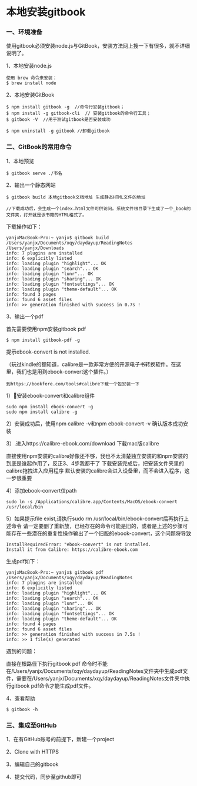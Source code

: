 
# 本地安装gitbook


### 一、环境准备

使用gitbook必须安装node.js与GitBook，安装方法网上搜一下有很多，就不详细说明了。

1、本地安装node.js

    使用 brew 命令来安装：
    $ brew install node  

2、本地安装GitBook

    $ npm install gitbook -g  //命令行安装gitbook；
    $ npm install -g gitbook-cli  // 安装gitbook的命令行工具；
    $ gitbook -V  //用于测试gitbook是否安装成功
    
    $ npm uninstall -g gitbook //卸载gitbook
    
### 二、GitBook的常用命令

1、本地预览

    $ gitbook serve ./书名
    
2、输出一个静态网站

    $ gitbook build 本地gitbook文档地址 生成静态HTML文件的地址
    
    //下载成功后，会生成一个index.html文件可供访问。系统文件根目录下生成了一个_book的文件夹，打开就是该书籍的HTML格式了。
    
    
下载操作如下：

    yanjxMacBook-Pro:~ yanjx$ gitbook build /Users/yanjx/Documents/xqy/daydayup/ReadingNotes /Users/yanjx/Downloads
    info: 7 plugins are installed 
    info: 6 explicitly listed 
    info: loading plugin "highlight"... OK 
    info: loading plugin "search"... OK 
    info: loading plugin "lunr"... OK 
    info: loading plugin "sharing"... OK 
    info: loading plugin "fontsettings"... OK 
    info: loading plugin "theme-default"... OK 
    info: found 3 pages 
    info: found 6 asset files 
    info: >> generation finished with success in 0.7s !     
    
3、输出一个pdf

首先需要使用npm安装gitbook pdf

    $ npm install gitbook-pdf -g
    
提示ebook-convert is not installed.

（玩过kindle的都知道，calibre是一款非常方便的开源电子书转换软件。在这里，我们也是用到ebook-convert这个插件。） 

    到https://bookfere.com/tools#calibre下载一个包安装一下 
    
1）安装ebook-convert和calibre组件

    sudo npm install ebook-convert -g
    sudo npm install calibre -g

2）安装成功后，使用npm calibre -v和npm ebook-convert -v 确认版本成功安装

3）.进入https://calibre-ebook.com/download 下载mac版calibre 

直接使用npm安装的calibre好像还不够，我也不太清楚独立安装的和npm安装的到底是谁起作用了，反正3、4步我都干了 
下载安装完成后，把安装文件夹里的calibre拖拽进入应用程序 
默认安装的calibre会进入设备里，而不会进入程序，这一步很重要

4）添加ebook-convert仅path

    sudo ln -s /Applications/calibre.app/Contents/MacOS/ebook-convert /usr/local/bin

5）如果提示file exist,请执行sudo rm /usr/local/bin/ebook-convert后再执行上述命令 
请一定要删了重新放，已经存在的命令可能是旧的，或者是上述的步骤可能存在一些潜在的重复性操作输出了一个旧版的ebook-convert，这个问题将导致

    InstallRequiredError: "ebook-convert" is not installed.
    Install it from Calibre: https://calibre-ebook.com

生成pdf如下：

    yanjxMacBook-Pro:~ yanjx$ gitbook pdf /Users/yanjx/Documents/xqy/daydayup/ReadingNotes
    info: 7 plugins are installed 
    info: 6 explicitly listed 
    info: loading plugin "highlight"... OK 
    info: loading plugin "search"... OK 
    info: loading plugin "lunr"... OK 
    info: loading plugin "sharing"... OK 
    info: loading plugin "fontsettings"... OK 
    info: loading plugin "theme-default"... OK 
    info: found 4 pages 
    info: found 6 asset files 
    info: >> generation finished with success in 7.5s ! 
    info: >> 1 file(s) generated 

遇到的问题：

直接在根路径下执行gitbook pdf 命令时不能在/Users/yanjx/Documents/xqy/daydayup/ReadingNotes文件夹中生成pdf文件，需要在/Users/yanjx/Documents/xqy/daydayup/ReadingNotes文件夹中执行gitbook pdf命令才能生成pdf文件。

    
4、查看帮助

    $ gitbook -h


### 三、集成至GitHub

1、在有GitHub账号的前提下，新建一个project

2、Clone with HTTPS

3、编辑自己的gitbook

4、提交代码，同步至github即可



